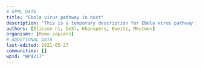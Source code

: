 ```yaml
---
# GPML DATA
title: "Ebola virus pathway in host"
description: "This is a temporary description for Ebola virus pathway in host"
authors: [Elisson nl, DeSl, Khanspers, Eweitz, Mkutmon]
organisms: [Homo sapiens]
# ADDITIONAL DATA
last-edited: 2021-05-27
communities: []
wpid: "WP4217"
---
```


